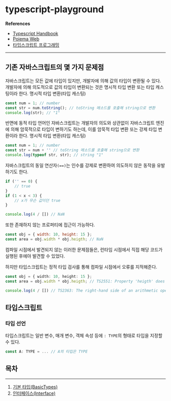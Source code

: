 # typescript-playground

**References**
- [Typescript Handbook](https://www.typescriptlang.org/docs/handbook/intro.html)
- [Poiema Web](https://poiemaweb.com)
- [타입스크립트 프로그래밍](http://www.yes24.com/Product/Goods/90265564)

___

## 기존 자바스크립트의 몇 가지 문제점

자바스크립트는 모든 값에 타입이 있지만, 개발자에 의해 값의 타입이 변환될 수 있다. 개발자에 의해 의도적으로 값의 타입이 변환되는 것은 명시적 타입 변환 또는 타입 캐스팅이라 한다. 명시적 타입 변환(타입 캐스팅)

```javascript
const num = 1; // number
const str = num.toString(); // toString 메소드를 호출해 string으로 변환
console.log(str); // "1"
```

반면에 동적 타입 언어인 자바스크립트는 개발자의 의도와 상관없이 자바스크립트 엔진에 의해 암묵적으로 타입이 변하기도 하는데, 이를 암묵적 타입 변환 또는 강제 타입 변환이라 한다. 명시적 타입 변환(타입 캐스팅)

```javascript
const num = 1; // number
const str = num + '' // toString 메소드를 호출해 string으로 변환
console.log(typeof str, str); // string "1"
 ```

자바스크립트의 동일 연산자`(==)`는 인수를 강제로 변환하여 의도하지 않은 동작을 유발하기도 한다.

```javascript
if ('' == 0) {
	// true
}
if (1 < x < 3) {
	// x가 무슨 값이던 true
}

console.log(4 / []) // NaN
```

또한 존재하지 않는 프로퍼티에 접근이 가능하다.

```javascript
const obj = { width: 10, height: 15 };
const area = obj.width * obj.heigth; // NaN
```

컴파일 시점에서 발견되지 않는 이러한 문제점들은, 런타임 시점에서 직접 해당 코드가 실행된 후에야 발견할 수 있었다.

하지만 타입스크립트는 정적 타입 검사를 통해 컴파일 시점에서 오류를 지적해준다.

```typescript
const obj = { width: 10, height: 15 };
const area = obj.width * obj.heigth; // TS2551: Property 'heigth' does not exist on type '{ width: number; height: number; }'. Did you mean 'height'?

console.log(4 / []) // TS2363: The right-hand side of an arithmetic operation must be of type 'any', 'number', 'bigint' or an enum type.
```

## 타입스크립트

<!-- Runtime Behavior / Erased Types 작성할 것 -->

### 타입 선언

타입스크립트는 일반 변수, 매개 변수, 객체 속성 등에 `: TYPE`의 형태로 타입을 지정할 수 있다.

```typescript
const A: TYPE = ... // A의 타입은 TYPE
```

## 목차

___

1. [기본 타입(BasicTypes)](/src/BasicTypes/README.md)
1. [인터페이스(Interface)](/src/BasicTypes/README.md)